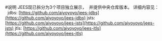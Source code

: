 #说明
JEES现已拆分为3个项目独立展示，  并提供中央仓库版本。
详细内容见：  
jdbs: [https://github.com/aiyoyoyo/jees-jdbs](https://github.com/aiyoyoyo/jees-jdbs)
jsts: [https://github.com/aiyoyoyo/jees-jsts](https://github.com/aiyoyoyo/jees-jsts)
jtls: [https://github.com/aiyoyoyo/jees-jtls](https://github.com/aiyoyoyo/jees-jtls)
